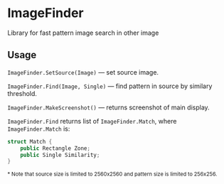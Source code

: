 # ImageFinder

Library for fast pattern image search in other image

## Usage

`ImageFinder.SetSource(Image)` — set source image.

`ImageFinder.Find(Image, Single)` — find pattern in source by similary threshold.

`ImageFinder.MakeScreenshot()` — returns screenshot of main display.

`ImageFinder.Find` returns list of `ImageFinder.Match`, where `ImageFinder.Match` is:

```C#
struct Match {
    public Rectangle Zone;
    public Single Similarity;
}
```

<sub>\* Note that source size is limited to 2560x2560 and pattern size is limited to 256x256.</sub>